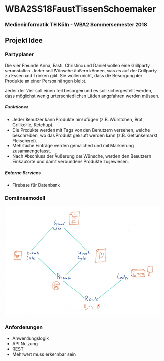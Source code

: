 # WBA2SS18FaustTissenSchoemaker
### Medieninformatik TH Köln - WBA2 Sommersemester 2018

## Projekt Idee

### Partyplaner
Die vier Freunde Anna, Basti, Christina und Daniel wollen eine 
Grillparty veranstalten. Jeder soll Wünsche äußern können, was es auf der 
Grillparty zu Essen und Trinken gibt. Sie wollen nicht, dass die Besorgung der Produkte an einer Person hängen bleibt.

Jeder der Vier soll
einen Teil besorgen und es soll sichergestellt werden, dass möglichst wenig unterschiedlichen Läden angefahren werden müssen.

##### Funktionen
* Jeder Benutzer kann Produkte hinzufügen (z.B. Würstchen, Brot, Grillkohle, Ketchup).
* Die Produkte werden mit Tags von den Benutzern versehen, welche beschreiben, wo das Produkt gekauft werden kann (z.B. Getränkemarkt, Fleischerei).
* Mehrfache Einträge werden gematched und mit Markierung zusammengefasst.
* Nach Abschluss der Äußerung der Wünsche, werden den Benutzern Einkauforte und damit verbundene Produkte zugewiesen.

##### Externe Services
* Firebase für Datenbank

### Domänenmodell

![Domänenmodell Partyplaner](Material/dom_modell.jpg)

### Anforderungen
* Anwendungslogik
* API Nutzung
* REST
* Mehrwert muss erkennbar sein